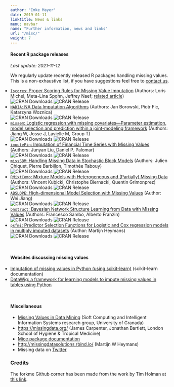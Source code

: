 ```yaml
---
author: "Imke Mayer"
date: 2019-01-11
linktitle: News & links
menu: navbar
name: "Further information, news and links"
url: "/misc/"
weight: 7
---
```


#### Recent R package releases
<i>Last update: 2021-11-12</i>

We regularly update recently released R packages handling missing values. This is a non-exhaustive list, if you have suggestions feel free to <a href="/contact/">contact us</a>.

<ul class="list-group" id="packages-list">
<li class="list-group-item"><a href="https://cran.r-project.org/web/packages/Iscores/index.html" target="_blank"><code>Iscores</code>: Proper Scoring Rules for Missing Value Imputation</a> (Authors: Loris Michel, Meta-Lina Spohn, Jeffrey Naef; <a href="https://arxiv.org/abs/2106.03742" target="_blank">related article</a>)<br>
    <img src="https://cranlogs.r-pkg.org/badges/Iscores" alt="CRAN Downloads">
    <img src="https://www.r-pkg.org/badges/last-release/Iscores" alt="CRAN Release"> <br>
	</li>
<li class="list-group-item"><a href="https://cran.r-project.org/web/packages/NADIA/index.html" target="_blank"><code>NADIA</code>: NA Data Imputation Algorithms</a> (Authors: Jan Borowski, Piotr Fic, Katarzyna Woznica)<br>
    <img src="https://cranlogs.r-pkg.org/badges/NADIA" alt="CRAN Downloads">
    <img src="https://www.r-pkg.org/badges/last-release/NADIA" alt="CRAN Release"> <br>
	</li>
<li class="list-group-item"><a href="https://cran.r-project.org/web/packages/misaem/index.html" target="_blank"><code>misaem</code>: Logistic regression with missing covariates—Parameter estimation, model selection and prediction within a joint-modeling framework</a> (Authors: Jiang W, Josse J, Lavielle M, Group T)<br>
    <img src="https://cranlogs.r-pkg.org/badges/misaem" alt="CRAN Downloads">
    <img src="https://www.r-pkg.org/badges/last-release/misaem" alt="CRAN Release"> <br>
	</li>
<li class="list-group-item"><a href="https://cran.r-project.org/web/packages/imputeFin/index.html" target="_blank"><code>imputeFin</code>: Imputation of Financial Time Series with Missing Values</a> (Authors: Junyan Liu, Daniel P. Palomar)<br>
    <img src="https://cranlogs.r-pkg.org/badges/imputeFin" alt="CRAN Downloads">
    <img src="https://www.r-pkg.org/badges/last-release/imputeFin" alt="CRAN Release"> <br>
	</li>
<li class="list-group-item"><a href="https://cran.r-project.org/web/packages/missSBM/index.html" target="_blank"><code>missSBM</code>: Handling Missing Data in Stochastic Block Models</a> (Authors: Julien Chiquet, Pierre Barbillon, Timothée Tabouy)<br>
    <img src="https://cranlogs.r-pkg.org/badges/missSBM" alt="CRAN Downloads">
    <img src="https://www.r-pkg.org/badges/last-release/missSBM" alt="CRAN Release"> <br>
	</li>
<li class="list-group-item"><a href="https://cran.r-project.org/web/packages/RMixtComp/index.html" target="_blank"><code>RMixtComp</code>: Mixture Models with Heterogeneous and (Partially) Missing Data</a> (Authors: Vincent Kubicki, Christophe Biernacki, Quentin Grimonprez)<br>
    <img src="https://cranlogs.r-pkg.org/badges/RMixtComp" alt="CRAN Downloads">
    <img src="https://www.r-pkg.org/badges/last-release/RMixtComp" alt="CRAN Release"> <br>
	</li>
<li class="list-group-item"><a href="https://github.com/wjiang94/ABSLOPE" target="_blank"><code>ABSLOPE</code>: High-dimensional Model Selection with Missing Values</a> (Author: Wei Jiang)<br>
    <img src="https://cranlogs.r-pkg.org/badges/ABSLOPE" alt="CRAN Downloads">
    <img src="https://www.r-pkg.org/badges/last-release/ABSLOPE" alt="CRAN Release"> <br>
	</li>
<li class="list-group-item"><a href="https://cran.r-project.org/web/packages/bnstruct/index.html" target="_blank"><code>bnstruct</code>: Bayesian Network Structure Learning from Data with Missing Values</a> (Authors: Francesco Sambo, Alberto Franzin)<br>
    <img src="https://cranlogs.r-pkg.org/badges/bnstruct" alt="CRAN Downloads">
    <img src="https://www.r-pkg.org/badges/last-release/bnstruct" alt="CRAN Release"> <br>
	</li>
<li class="list-group-item"> <a href="https://cran.r-project.org/web/packages/psfmi/index.html" target="_blank"><code>psfmi</code>: Predictor Selection Functions for Logistic and Cox regression models in multiply imputed datasets</a> (Author: Martijn Heymans)
<br>
    <img src="https://cranlogs.r-pkg.org/badges/psfmi" alt="CRAN Downloads">
    <img src="https://www.r-pkg.org/badges/last-release/psfmi" alt="CRAN Release">
	</li>
</ul>

</br>

#### Websites discussing missing values

<ul class="list-group" id="websites-list">
<li class="list-group-item"> <a href="https://scikit-learn.org/0.21/modules/impute.html" target="_blank">Imputation of missing values in Python (using scikit-learn)</a> (scikit-learn documentation)</li>
<li class="list-group-item"> <a href="https://datawig.readthedocs.io/en/latest/#" target="_blank">DataWig: a framework for learning models to impute missing values in tables using Python</a></li>
</ul>
<br>


#### Miscellaneous

- [Missing Values in Data Mining](https://sci2s.ugr.es/MVDM) (Soft Computing and Intelligent Information Systems research group, University of Granada)
- https://missingdata.org/ (James Carpenter, Jonathan Bartlett, London School of Hygiene & Tropical Medicine)
- [Mice package documentation](https://stefvanbuuren.name/mice/)
- http://missingdatasolutions.rbind.io/ (Martijn W Heymans)
- Missing data on [Twitter](https://twitter.com/hashtag/missingdata)

### Credits

The forkme Github corner has been made from the work by Tim Holman at <a href="https://github.com/tholman/github-corners">this link</a>.

<style type="text/css">
#up-events-list
{
	padding: 0px;
}
#past-events-list
{
	padding: 0px;
}
#misc-list
{
	padding: 0px;
}
#websites-list
{
	padding: 0px;
}
#packages-list
{
	padding: 0px;
}
</style>
